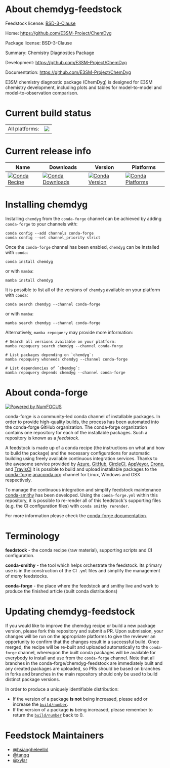 About chemdyg-feedstock
=======================

Feedstock license: [BSD-3-Clause](https://github.com/conda-forge/chemdyg-feedstock/blob/main/LICENSE.txt)

Home: https://github.com/E3SM-Project/ChemDyg

Package license: BSD-3-Clause

Summary: Chemistry Diagnostics Package

Development: https://github.com/E3SM-Project/ChemDyg

Documentation: https://github.com/E3SM-Project/ChemDyg

E3SM chemistry diagnostic package (ChemDyg) is designed for
E3SM chemistry development, including plots and tables for model-to-model and model-to-observation comparison.


Current build status
====================


<table><tr><td>All platforms:</td>
    <td>
      <a href="https://dev.azure.com/conda-forge/feedstock-builds/_build/latest?definitionId=19692&branchName=main">
        <img src="https://dev.azure.com/conda-forge/feedstock-builds/_apis/build/status/chemdyg-feedstock?branchName=main">
      </a>
    </td>
  </tr>
</table>

Current release info
====================

| Name | Downloads | Version | Platforms |
| --- | --- | --- | --- |
| [![Conda Recipe](https://img.shields.io/badge/recipe-chemdyg-green.svg)](https://anaconda.org/conda-forge/chemdyg) | [![Conda Downloads](https://img.shields.io/conda/dn/conda-forge/chemdyg.svg)](https://anaconda.org/conda-forge/chemdyg) | [![Conda Version](https://img.shields.io/conda/vn/conda-forge/chemdyg.svg)](https://anaconda.org/conda-forge/chemdyg) | [![Conda Platforms](https://img.shields.io/conda/pn/conda-forge/chemdyg.svg)](https://anaconda.org/conda-forge/chemdyg) |

Installing chemdyg
==================

Installing `chemdyg` from the `conda-forge` channel can be achieved by adding `conda-forge` to your channels with:

```
conda config --add channels conda-forge
conda config --set channel_priority strict
```

Once the `conda-forge` channel has been enabled, `chemdyg` can be installed with `conda`:

```
conda install chemdyg
```

or with `mamba`:

```
mamba install chemdyg
```

It is possible to list all of the versions of `chemdyg` available on your platform with `conda`:

```
conda search chemdyg --channel conda-forge
```

or with `mamba`:

```
mamba search chemdyg --channel conda-forge
```

Alternatively, `mamba repoquery` may provide more information:

```
# Search all versions available on your platform:
mamba repoquery search chemdyg --channel conda-forge

# List packages depending on `chemdyg`:
mamba repoquery whoneeds chemdyg --channel conda-forge

# List dependencies of `chemdyg`:
mamba repoquery depends chemdyg --channel conda-forge
```


About conda-forge
=================

[![Powered by
NumFOCUS](https://img.shields.io/badge/powered%20by-NumFOCUS-orange.svg?style=flat&colorA=E1523D&colorB=007D8A)](https://numfocus.org)

conda-forge is a community-led conda channel of installable packages.
In order to provide high-quality builds, the process has been automated into the
conda-forge GitHub organization. The conda-forge organization contains one repository
for each of the installable packages. Such a repository is known as a *feedstock*.

A feedstock is made up of a conda recipe (the instructions on what and how to build
the package) and the necessary configurations for automatic building using freely
available continuous integration services. Thanks to the awesome service provided by
[Azure](https://azure.microsoft.com/en-us/services/devops/), [GitHub](https://github.com/),
[CircleCI](https://circleci.com/), [AppVeyor](https://www.appveyor.com/),
[Drone](https://cloud.drone.io/welcome), and [TravisCI](https://travis-ci.com/)
it is possible to build and upload installable packages to the
[conda-forge](https://anaconda.org/conda-forge) [anaconda.org](https://anaconda.org/)
channel for Linux, Windows and OSX respectively.

To manage the continuous integration and simplify feedstock maintenance
[conda-smithy](https://github.com/conda-forge/conda-smithy) has been developed.
Using the ``conda-forge.yml`` within this repository, it is possible to re-render all of
this feedstock's supporting files (e.g. the CI configuration files) with ``conda smithy rerender``.

For more information please check the [conda-forge documentation](https://conda-forge.org/docs/).

Terminology
===========

**feedstock** - the conda recipe (raw material), supporting scripts and CI configuration.

**conda-smithy** - the tool which helps orchestrate the feedstock.
                   Its primary use is in the construction of the CI ``.yml`` files
                   and simplify the management of *many* feedstocks.

**conda-forge** - the place where the feedstock and smithy live and work to
                  produce the finished article (built conda distributions)


Updating chemdyg-feedstock
==========================

If you would like to improve the chemdyg recipe or build a new
package version, please fork this repository and submit a PR. Upon submission,
your changes will be run on the appropriate platforms to give the reviewer an
opportunity to confirm that the changes result in a successful build. Once
merged, the recipe will be re-built and uploaded automatically to the
`conda-forge` channel, whereupon the built conda packages will be available for
everybody to install and use from the `conda-forge` channel.
Note that all branches in the conda-forge/chemdyg-feedstock are
immediately built and any created packages are uploaded, so PRs should be based
on branches in forks and branches in the main repository should only be used to
build distinct package versions.

In order to produce a uniquely identifiable distribution:
 * If the version of a package **is not** being increased, please add or increase
   the [``build/number``](https://docs.conda.io/projects/conda-build/en/latest/resources/define-metadata.html#build-number-and-string).
 * If the version of a package **is** being increased, please remember to return
   the [``build/number``](https://docs.conda.io/projects/conda-build/en/latest/resources/define-metadata.html#build-number-and-string)
   back to 0.

Feedstock Maintainers
=====================

* [@hsiangheleellnl](https://github.com/hsiangheleellnl/)
* [@tangq](https://github.com/tangq/)
* [@xylar](https://github.com/xylar/)

